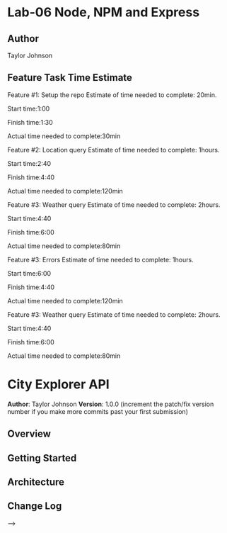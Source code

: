 # Lab-06 Node, NPM and Express

## Author

Taylor Johnson

## Feature Task Time Estimate

Feature #1: Setup the repo
Estimate of time needed to complete: 20min.

Start time:1:00

Finish time:1:30

Actual time needed to complete:30min

Feature #2: Location query
Estimate of time needed to complete: 1hours.

Start time:2:40

Finish time:4:40

Actual time needed to complete:120min

Feature #3: Weather query
Estimate of time needed to complete: 2hours.

Start time:4:40

Finish time:6:00

Actual time needed to complete:80min

Feature #3: Errors
Estimate of time needed to complete: 1hours.

Start time:6:00

Finish time:4:40

Actual time needed to complete:120min

Feature #3: Weather query
Estimate of time needed to complete: 2hours.

Start time:4:40

Finish time:6:00

Actual time needed to complete:80min

# City Explorer API

**Author**: Taylor Johnson
**Version**: 1.0.0 (increment the patch/fix version number if you make more commits past your first submission)

## Overview

<!-- Provide a high level overview of what this application is and why you are building it, beyond the fact that it's an assignment for this class. (i.e. What's your problem domain?) -->

## Getting Started

<!-- What are the steps that a user must take in order to build this app on their own machine and get it running? -->

## Architecture

<!-- Provide a detailed description of the application design. What technologies (languages, libraries, etc) you're using, and any other relevant design information. -->

## Change Log

<!-- Use this area to document the iterative changes made to your application as each feature is successfully implemented. Use time stamps. Here's an examples:

01-01-2001 4:59pm - Application now has a fully-functional express server, with a GET route for the location resource.

## Credits and Collaborations
<!-- Give credit (and a link) to other people or resources that helped you build this application. -->

-->

```

```
